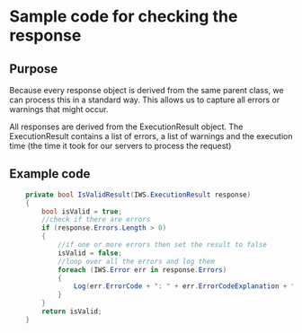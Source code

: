 <!-- docs/samplecode/iwslogin.md -->
# Sample code for checking the response

## Purpose
Because every response object is derived from the same parent class, we can process this in a standard way. This allows us to capture all errors or warnings that might occur.

All responses are derived from the ExecutionResult object.
The ExecutionResult contains a list of errors, a list of warnings and the execution time (the time it took for our servers to process the request)

## Example code
```csharp
    private bool IsValidResult(IWS.ExecutionResult response)
    {
        bool isValid = true;
        //check if there are errors
        if (response.Errors.Length > 0)
        {
            //if one or more errors then set the result to false
            isValid = false;
            //loop over all the errors and log them
            foreach (IWS.Error err in response.Errors)
            {
                Log(err.ErrorCode + ": " + err.ErrorCodeExplanation + " (" + err.Field + " - " + err.Value + ")", true);
            }
        }
        return isValid;
    }
```
